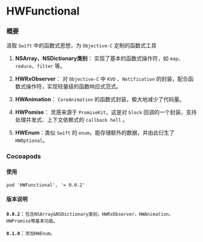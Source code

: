 # HWFunctional
### 概要
汲取 ```Swift``` 中的函数式思想，为 ```Objective-C``` 定制的函数式工具

1. **NSArray、NSDictionary类别**：
实现了基本的函数式操作符，如 ```map```、```reduce```、```filter``` 等。

2. **HWRxObserver**：
对 ```Objective-C``` 中 ```KVO``` 、```Notification``` 的封装，配合函数式操作符，实现轻量级的函数响应式范式。

3. **HWAnimation**：
```CoreAnimation``` 的函数式封装，极大地减少了代码量。

4. **HWPomise**：
灵感来源于 ```PromiseKit```，这是对 ```block``` 回调的一个封装，支持处理并发式、上下文依赖式的 ```callback hell``` 。

4. **HWEnum**：类似 ```Swift``` 的 ```enum```，能存储额外的数据，并由此衍生了```HWOptional```。


### Cocoapods 

#### 使用
```pod 'HWFunctional', '= 0.0.2'```


#### 版本说明
**```0.0.2```**：```包含NSArray&NSDictionary类别，HWRxObserver，HWAnimation，HWPromise等基本功能。```

**```0.1.0```**：```添加HWEnum。```

